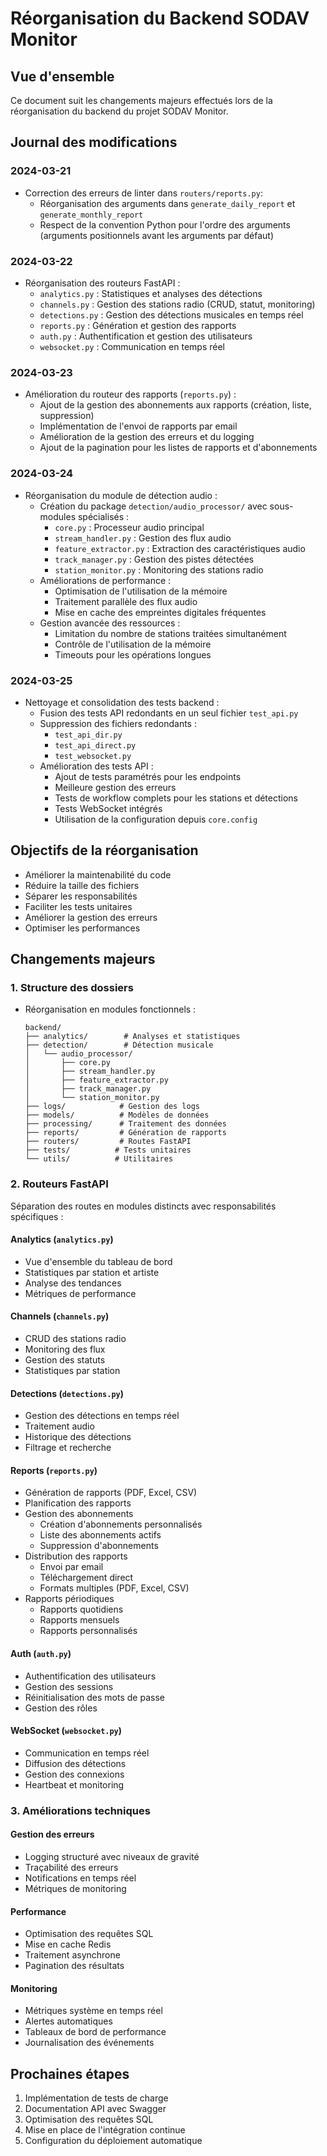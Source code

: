 # Réorganisation du Backend SODAV Monitor

## Vue d'ensemble
Ce document suit les changements majeurs effectués lors de la réorganisation du backend du projet SODAV Monitor.

## Journal des modifications

### 2024-03-21
- Correction des erreurs de linter dans `routers/reports.py`:
  - Réorganisation des arguments dans `generate_daily_report` et `generate_monthly_report`
  - Respect de la convention Python pour l'ordre des arguments (arguments positionnels avant les arguments par défaut)

### 2024-03-22
- Réorganisation des routeurs FastAPI :
  - `analytics.py` : Statistiques et analyses des détections
  - `channels.py` : Gestion des stations radio (CRUD, statut, monitoring)
  - `detections.py` : Gestion des détections musicales en temps réel
  - `reports.py` : Génération et gestion des rapports
  - `auth.py` : Authentification et gestion des utilisateurs
  - `websocket.py` : Communication en temps réel

### 2024-03-23
- Amélioration du routeur des rapports (`reports.py`) :
  - Ajout de la gestion des abonnements aux rapports (création, liste, suppression)
  - Implémentation de l'envoi de rapports par email
  - Amélioration de la gestion des erreurs et du logging
  - Ajout de la pagination pour les listes de rapports et d'abonnements

### 2024-03-24
- Réorganisation du module de détection audio :
  - Création du package `detection/audio_processor/` avec sous-modules spécialisés :
    - `core.py` : Processeur audio principal
    - `stream_handler.py` : Gestion des flux audio
    - `feature_extractor.py` : Extraction des caractéristiques audio
    - `track_manager.py` : Gestion des pistes détectées
    - `station_monitor.py` : Monitoring des stations radio
  - Améliorations de performance :
    - Optimisation de l'utilisation de la mémoire
    - Traitement parallèle des flux audio
    - Mise en cache des empreintes digitales fréquentes
  - Gestion avancée des ressources :
    - Limitation du nombre de stations traitées simultanément
    - Contrôle de l'utilisation de la mémoire
    - Timeouts pour les opérations longues

### 2024-03-25
- Nettoyage et consolidation des tests backend :
  - Fusion des tests API redondants en un seul fichier `test_api.py`
  - Suppression des fichiers redondants :
    - `test_api_dir.py`
    - `test_api_direct.py`
    - `test_websocket.py`
  - Amélioration des tests API :
    - Ajout de tests paramétrés pour les endpoints
    - Meilleure gestion des erreurs
    - Tests de workflow complets pour les stations et détections
    - Tests WebSocket intégrés
    - Utilisation de la configuration depuis `core.config`

## Objectifs de la réorganisation
- Améliorer la maintenabilité du code
- Réduire la taille des fichiers
- Séparer les responsabilités
- Faciliter les tests unitaires
- Améliorer la gestion des erreurs
- Optimiser les performances

## Changements majeurs

### 1. Structure des dossiers
- Réorganisation en modules fonctionnels :
  ```
  backend/
  ├── analytics/        # Analyses et statistiques
  ├── detection/        # Détection musicale
  │   └── audio_processor/
  │       ├── core.py
  │       ├── stream_handler.py
  │       ├── feature_extractor.py
  │       ├── track_manager.py
  │       └── station_monitor.py
  ├── logs/            # Gestion des logs
  ├── models/          # Modèles de données
  ├── processing/      # Traitement des données
  ├── reports/         # Génération de rapports
  ├── routers/         # Routes FastAPI
  ├── tests/          # Tests unitaires
  └── utils/          # Utilitaires
  ```

### 2. Routeurs FastAPI
Séparation des routes en modules distincts avec responsabilités spécifiques :

#### Analytics (`analytics.py`)
- Vue d'ensemble du tableau de bord
- Statistiques par station et artiste
- Analyse des tendances
- Métriques de performance

#### Channels (`channels.py`)
- CRUD des stations radio
- Monitoring des flux
- Gestion des statuts
- Statistiques par station

#### Detections (`detections.py`)
- Gestion des détections en temps réel
- Traitement audio
- Historique des détections
- Filtrage et recherche

#### Reports (`reports.py`)
- Génération de rapports (PDF, Excel, CSV)
- Planification des rapports
- Gestion des abonnements
  - Création d'abonnements personnalisés
  - Liste des abonnements actifs
  - Suppression d'abonnements
- Distribution des rapports
  - Envoi par email
  - Téléchargement direct
  - Formats multiples (PDF, Excel, CSV)
- Rapports périodiques
  - Rapports quotidiens
  - Rapports mensuels
  - Rapports personnalisés

#### Auth (`auth.py`)
- Authentification des utilisateurs
- Gestion des sessions
- Réinitialisation des mots de passe
- Gestion des rôles

#### WebSocket (`websocket.py`)
- Communication en temps réel
- Diffusion des détections
- Gestion des connexions
- Heartbeat et monitoring

### 3. Améliorations techniques

#### Gestion des erreurs
- Logging structuré avec niveaux de gravité
- Traçabilité des erreurs
- Notifications en temps réel
- Métriques de monitoring

#### Performance
- Optimisation des requêtes SQL
- Mise en cache Redis
- Traitement asynchrone
- Pagination des résultats

#### Monitoring
- Métriques système en temps réel
- Alertes automatiques
- Tableaux de bord de performance
- Journalisation des événements

## Prochaines étapes
1. Implémentation de tests de charge
2. Documentation API avec Swagger
3. Optimisation des requêtes SQL
4. Mise en place de l'intégration continue
5. Configuration du déploiement automatique 